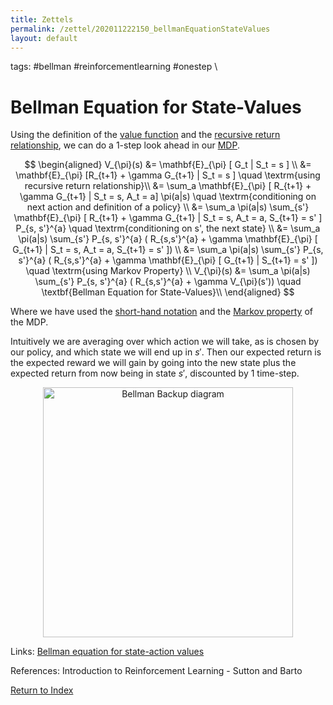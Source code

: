 ```yaml
---
title: Zettels
permalink: /zettel/202011222150_bellmanEquationStateValues
layout: default
---
```

tags: #bellman #reinforcementlearning #onestep \

# Bellman Equation for State-Values

Using the definition of the [value function](202011221845_valueFunctions) and the 
[recursive return relationship](202011222109_recursiveReturns), we can do a 1-step look ahead in our [MDP](TODO).

$$
\begin{aligned}
V_{\pi}(s) &= \mathbf{E}_{\pi} [ G_t | S_t = s ] \\
&= \mathbf{E}_{\pi} [R_{t+1} + \gamma G_{t+1} | S_t = s ] \quad \textrm{using recursive return relationship}\\
&= \sum_a \mathbf{E}_{\pi} [ R_{t+1} + \gamma G_{t+1} | S_t = s, A_t = a] \pi(a|s) \quad \textrm{conditioning on next action and definition of a policy} \\
&= \sum_a \pi(a|s) \sum_{s'} \mathbf{E}_{\pi} [ R_{t+1} + \gamma G_{t+1} | S_t = s, A_t = a, S_{t+1} = s' ] P_{s, s'}^{a} \quad \textrm{conditioning on s', the next state} \\
&= \sum_a \pi(a|s) \sum_{s'} P_{s, s'}^{a} ( R_{s,s'}^{a} + \gamma \mathbf{E}_{\pi} [ G_{t+1} | S_t = s, A_t = a, S_{t+1} = s' ]) \\
&= \sum_a \pi(a|s) \sum_{s'} P_{s, s'}^{a} ( R_{s,s'}^{a} + \gamma \mathbf{E}_{\pi} [ G_{t+1} | S_{t+1} = s' ]) \quad \textrm{using Markov Property} \\
V_{\pi}(s) &= \sum_a \pi(a|s) \sum_{s'} P_{s, s'}^{a} ( R_{s,s'}^{a} + \gamma V_{\pi}(s')) \quad \textbf{Bellman Equation for State-Values}\\
\end{aligned}
$$

Where we have used the [short-hand notation](202011222137pShortNotation) and the [Markov property](TODO) of the MDP.

Intuitively we are averaging over which action we will take, as is chosen by our policy, and which state we will 
end up in $s'$. Then our expected return is the expected reward we will gain by going into the new state plus the expected return 
from now being in state $s'$, discounted by 1 time-step.

<center><img src="https://jmichaux.github.io/assets/images/state-value-full-backup2.png"
     alt="Bellman Backup diagram"
     class="center"
     style="width: 400px;" /></center>

Links: [Bellman equation for state-action values](202011242151_bellmanStateAction)

References: Introduction to Reinforcement Learning - Sutton and Barto

[Return to Index](index)